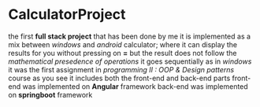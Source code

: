 # CalculatorProject
the first **full stack project** that has been done by me
it is implemented as a mix between _windows_ and _android_ calculator; where it can display the results for you without pressing on **=** but
the result does not follow the _mathematical presedence of operations_ it goes sequentially as in _windows_
it was the first assignment in _programming II : OOP & Design patterns_ course
as you see it includes both the front-end and back-end parts
front-end was implemented on **Angular** framework
back-end was implemented on **springboot** framework
